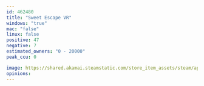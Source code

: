```yaml
---
id: 462480
title: "Sweet Escape VR"
windows: "true"
mac: "false"
linux: false
positive: 47
negative: 7
estimated_owners: "0 - 20000"
peak_ccu: 0

image: https://shared.akamai.steamstatic.com/store_item_assets/steam/apps/462480/header.jpg?t=1590195080
opinions:
---
```

